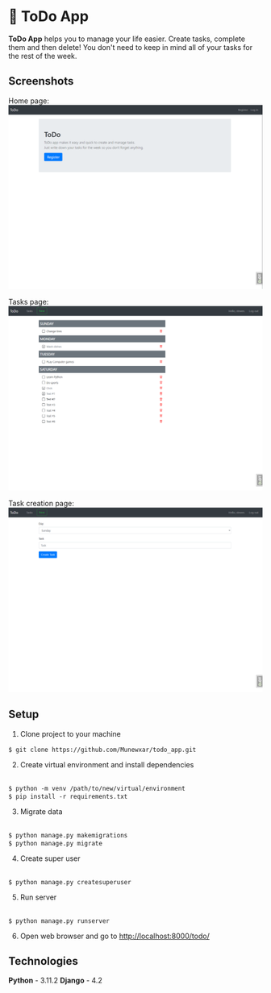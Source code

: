 # 📜 ToDo App

**ToDo App** helps you to manage your life easier. Create tasks, complete them and then delete! You don't need to keep in mind all of your tasks for the rest of the week.

## Screenshots

Home page:
![Home page](https://github.com/Munewxar/todo_app/blob/master/screenshots/index_page.png)

Tasks page:
![Tasks page](https://github.com/Munewxar/todo_app/blob/master/screenshots/tasks_page.png)

Task creation page:
![Task creation page](https://github.com/Munewxar/todo_app/blob/master/screenshots/new_task_page.png)

## Setup

1. Clone project to your machine

```
$ git clone https://github.com/Munewxar/todo_app.git

```

2. Create virtual environment and install dependencies

```

$ python -m venv /path/to/new/virtual/environment
$ pip install -r requirements.txt

```

3. Migrate data

```

$ python manage.py makemigrations
$ python manage.py migrate

```

4. Create super user

```

$ python manage.py createsuperuser

```

5. Run server

```

$ python manage.py runserver

```

6. Open web browser and go to [http://localhost:8000/todo/](http://localhost:8000/todo/)

## Technologies

**Python** - 3.11.2
**Django** - 4.2
